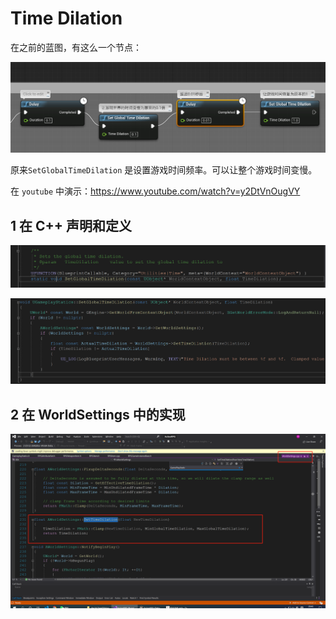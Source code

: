 # Time Dilation

在之前的蓝图，有这么一个节点：

![image-20200708202829934](./images/image-20200708202829934.png)

原来`SetGlobalTimeDilation` 是设置游戏时间频率。可以让整个游戏时间变慢。

在 `youtube` 中演示：https://www.youtube.com/watch?v=y2DtVnOugVY

## 1 在 C++ 声明和定义

![image-20200708204214800](./images/image-20200708204214800.png)

![image-20200708204357392](./images/image-20200708204357392.png)

## 2 在 WorldSettings 中的实现

![image-20200708204607970](./images/image-20200708204607970.png)